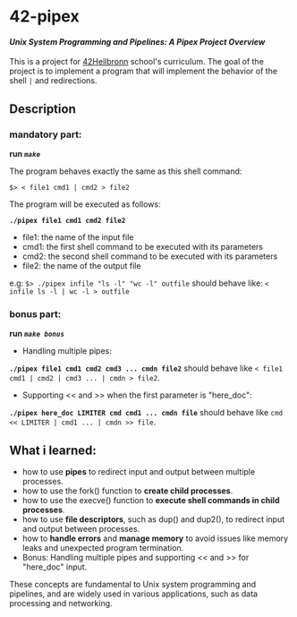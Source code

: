 # 42-pipex
#### *Unix System Programming and Pipelines: A Pipex Project Overview*
This is a project for [42Heilbronn](https://www.42heilbronn.de/en/curriculum/) school's curriculum.
The goal of the project is to implement a program that will implement the behavior of the shell `|` and redirections.

## Description
### mandatory part:
**run _`make`_**

The program behaves exactly the same as this shell command:

`$> < file1 cmd1 | cmd2 > file2`

The program will be executed as follows:

__`./pipex file1 cmd1 cmd2 file2`__

+ file1: the name of the input file
+ cmd1: the first shell command to be executed with its parameters
+ cmd2: the second shell command to be executed with its parameters
+ file2: the name of the output file

e.g:
`$> ./pipex infile "ls -l" "wc -l" outfile` should behave like: `< infile ls -l | wc -l > outfile`

### bonus part:
**run _`make bonus`_**

+ Handling multiple pipes:

 __`./pipex file1 cmd1 cmd2 cmd3 ... cmdn file2`__ should behave like `< file1 cmd1 | cmd2 | cmd3 ... | cmdn > file2`.
+ Supporting << and >> when the first parameter is "here_doc":

 __`./pipex here_doc LIMITER cmd cmd1 ... cmdn file`__ should behave like `cmd << LIMITER | cmd1 ... | cmdn >> file`.

## What i learned:
+ how to use __pipes__ to redirect input and output between multiple processes.
+ how to use the fork() function to __create child processes__.
+ how to use the execve() function to __execute shell commands in child processes__.
+ how to use __file descriptors__, such as dup() and dup2(), to redirect input and output between processes.
+ how to __handle errors__ and __manage memory__ to avoid issues like memory leaks and unexpected program termination.
+ Bonus: Handling multiple pipes and supporting << and >> for "here_doc" input.

These concepts are fundamental to Unix system programming and pipelines, and are widely used in various applications, such as data processing and networking. 

